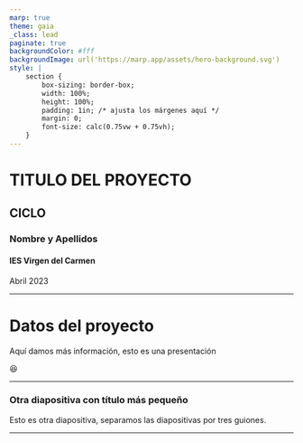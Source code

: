 ```yaml
---
marp: true
theme: gaia
_class: lead
paginate: true
backgroundColor: #fff
backgroundImage: url('https://marp.app/assets/hero-background.svg')
style: | 
    section {
        box-sizing: border-box;
        width: 100%;
        height: 100%;
        padding: 1in; /* ajusta los márgenes aquí */
        margin: 0;
        font-size: calc(0.75vw + 0.75vh);
    }
---
```


# **TITULO DEL PROYECTO**

## CICLO

### Nombre y Apellidos  

#### IES Virgen del Carmen

Abril 2023

---

# Datos del proyecto

Aquí damos más información, esto es una presentación

:satisfied:

--- 

### Otra diapositiva con título más pequeño

Esto es otra diapositiva, separamos las diapositivas por tres guiones. 

---


